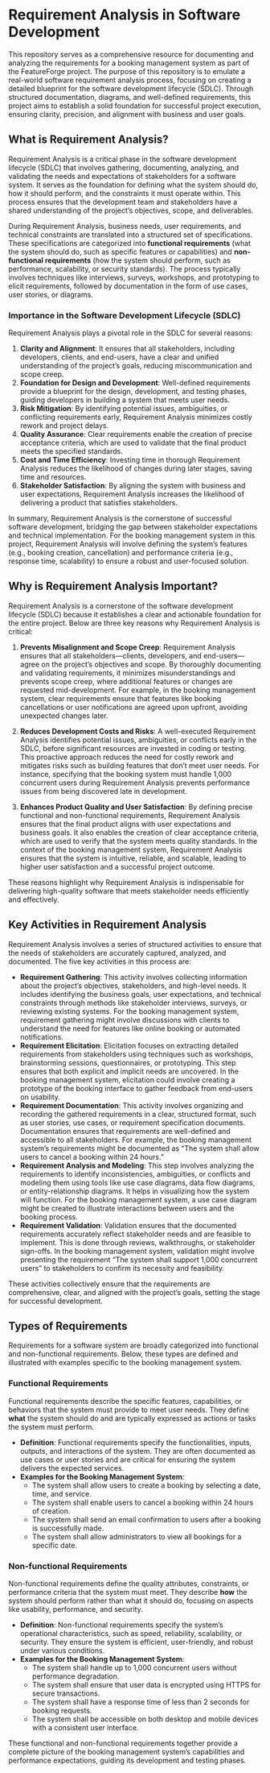 # Requirement Analysis in Software Development

This repository serves as a comprehensive resource for documenting and analyzing the requirements for a booking management system as part of the FeatureForge project. The purpose of this repository is to emulate a real-world software requirement analysis process, focusing on creating a detailed blueprint for the software development lifecycle (SDLC). Through structured documentation, diagrams, and well-defined requirements, this project aims to establish a solid foundation for successful project execution, ensuring clarity, precision, and alignment with business and user goals.

## What is Requirement Analysis?

Requirement Analysis is a critical phase in the software development lifecycle (SDLC) that involves gathering, documenting, analyzing, and validating the needs and expectations of stakeholders for a software system. It serves as the foundation for defining what the system should do, how it should perform, and the constraints it must operate within. This process ensures that the development team and stakeholders have a shared understanding of the project’s objectives, scope, and deliverables.

During Requirement Analysis, business needs, user requirements, and technical constraints are translated into a structured set of specifications. These specifications are categorized into **functional requirements** (what the system should do, such as specific features or capabilities) and **non-functional requirements** (how the system should perform, such as performance, scalability, or security standards). The process typically involves techniques like interviews, surveys, workshops, and prototyping to elicit requirements, followed by documentation in the form of use cases, user stories, or diagrams.

### Importance in the Software Development Lifecycle (SDLC)

Requirement Analysis plays a pivotal role in the SDLC for several reasons:

1. **Clarity and Alignment**: It ensures that all stakeholders, including developers, clients, and end-users, have a clear and unified understanding of the project’s goals, reducing miscommunication and scope creep.
2. **Foundation for Design and Development**: Well-defined requirements provide a blueprint for the design, development, and testing phases, guiding developers in building a system that meets user needs.
3. **Risk Mitigation**: By identifying potential issues, ambiguities, or conflicting requirements early, Requirement Analysis minimizes costly rework and project delays.
4. **Quality Assurance**: Clear requirements enable the creation of precise acceptance criteria, which are used to validate that the final product meets the specified standards.
5. **Cost and Time Efficiency**: Investing time in thorough Requirement Analysis reduces the likelihood of changes during later stages, saving time and resources.
6. **Stakeholder Satisfaction**: By aligning the system with business and user expectations, Requirement Analysis increases the likelihood of delivering a product that satisfies stakeholders.

In summary, Requirement Analysis is the cornerstone of successful software development, bridging the gap between stakeholder expectations and technical implementation. For the booking management system in this project, Requirement Analysis will involve defining the system’s features (e.g., booking creation, cancellation) and performance criteria (e.g., response time, scalability) to ensure a robust and user-focused solution.

## Why is Requirement Analysis Important?

Requirement Analysis is a cornerstone of the software development lifecycle (SDLC) because it establishes a clear and actionable foundation for the entire project. Below are three key reasons why Requirement Analysis is critical:

1. **Prevents Misalignment and Scope Creep**: Requirement Analysis ensures that all stakeholders—clients, developers, and end-users—agree on the project’s objectives and scope. By thoroughly documenting and validating requirements, it minimizes misunderstandings and prevents scope creep, where additional features or changes are requested mid-development. For example, in the booking management system, clear requirements ensure that features like booking cancellations or user notifications are agreed upon upfront, avoiding unexpected changes later.

2. **Reduces Development Costs and Risks**: A well-executed Requirement Analysis identifies potential issues, ambiguities, or conflicts early in the SDLC, before significant resources are invested in coding or testing. This proactive approach reduces the need for costly rework and mitigates risks such as building features that don’t meet user needs. For instance, specifying that the booking system must handle 1,000 concurrent users during Requirement Analysis prevents performance issues from being discovered late in development.

3. **Enhances Product Quality and User Satisfaction**: By defining precise functional and non-functional requirements, Requirement Analysis ensures that the final product aligns with user expectations and business goals. It also enables the creation of clear acceptance criteria, which are used to verify that the system meets quality standards. In the context of the booking management system, Requirement Analysis ensures that the system is intuitive, reliable, and scalable, leading to higher user satisfaction and a successful project outcome.

These reasons highlight why Requirement Analysis is indispensable for delivering high-quality software that meets stakeholder needs efficiently and effectively.

## Key Activities in Requirement Analysis

Requirement Analysis involves a series of structured activities to ensure that the needs of stakeholders are accurately captured, analyzed, and documented. The five key activities in this process are:

- **Requirement Gathering**: This activity involves collecting information about the project’s objectives, stakeholders, and high-level needs. It includes identifying the business goals, user expectations, and technical constraints through methods like stakeholder interviews, surveys, or reviewing existing systems. For the booking management system, requirement gathering might involve discussions with clients to understand the need for features like online booking or automated notifications.
- **Requirement Elicitation**: Elicitation focuses on extracting detailed requirements from stakeholders using techniques such as workshops, brainstorming sessions, questionnaires, or prototyping. This step ensures that both explicit and implicit needs are uncovered. In the booking management system, elicitation could involve creating a prototype of the booking interface to gather feedback from end-users on usability.
- **Requirement Documentation**: This activity involves organizing and recording the gathered requirements in a clear, structured format, such as user stories, use cases, or requirement specification documents. Documentation ensures that requirements are well-defined and accessible to all stakeholders. For example, the booking management system’s requirements might be documented as “The system shall allow users to cancel a booking within 24 hours.”
- **Requirement Analysis and Modeling**: This step involves analyzing the requirements to identify inconsistencies, ambiguities, or conflicts and modeling them using tools like use case diagrams, data flow diagrams, or entity-relationship diagrams. It helps in visualizing how the system will function. For the booking management system, a use case diagram might be created to illustrate interactions between users and the booking process.
- **Requirement Validation**: Validation ensures that the documented requirements accurately reflect stakeholder needs and are feasible to implement. This is done through reviews, walkthroughs, or stakeholder sign-offs. In the booking management system, validation might involve presenting the requirement “The system shall support 1,000 concurrent users” to stakeholders to confirm its necessity and feasibility.

These activities collectively ensure that the requirements are comprehensive, clear, and aligned with the project’s goals, setting the stage for successful development.

## Types of Requirements

Requirements for a software system are broadly categorized into functional and non-functional requirements. Below, these types are defined and illustrated with examples specific to the booking management system.

### Functional Requirements

Functional requirements describe the specific features, capabilities, or behaviors that the system must provide to meet user needs. They define **what** the system should do and are typically expressed as actions or tasks the system must perform.

- **Definition**: Functional requirements specify the functionalities, inputs, outputs, and interactions of the system. They are often documented as use cases or user stories and are critical for ensuring the system delivers the expected services.
- **Examples for the Booking Management System**:
  - The system shall allow users to create a booking by selecting a date, time, and service.
  - The system shall enable users to cancel a booking within 24 hours of creation.
  - The system shall send an email confirmation to users after a booking is successfully made.
  - The system shall allow administrators to view all bookings for a specific date.

### Non-functional Requirements

Non-functional requirements define the quality attributes, constraints, or performance criteria that the system must meet. They describe **how** the system should perform rather than what it should do, focusing on aspects like usability, performance, and security.

- **Definition**: Non-functional requirements specify the system’s operational characteristics, such as speed, reliability, scalability, or security. They ensure the system is efficient, user-friendly, and robust under various conditions.
- **Examples for the Booking Management System**:
  - The system shall handle up to 1,000 concurrent users without performance degradation.
  - The system shall ensure that user data is encrypted using HTTPS for secure transactions.
  - The system shall have a response time of less than 2 seconds for booking requests.
  - The system shall be accessible on both desktop and mobile devices with a consistent user interface.

These functional and non-functional requirements together provide a complete picture of the booking management system’s capabilities and performance expectations, guiding its development and testing phases.
